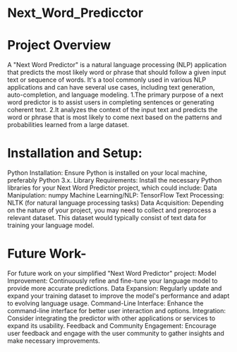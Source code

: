 # Next_Word_Predicctor

# Project Overview
A "Next Word Predictor" is a natural language processing (NLP) application that predicts the most likely word or phrase that should follow a given input text or sequence of words. It's a tool commonly used in various NLP applications and can have several use cases, including text generation, auto-completion, and language modeling.
1.The primary purpose of a next word predictor is to assist users in completing sentences or generating coherent text.
2.It analyzes the context of the input text and predicts the word or phrase that is most likely to come next based on the patterns and probabilities learned from a large dataset.

# Installation and Setup:
Python Installation: Ensure Python is installed on your local machine, preferably Python 3.x.
Library Requirements: Install the necessary Python libraries for your Next Word Predictor project, which could include:
Data Manipulation: numpy
Machine Learning/NLP: TensorFlow
Text Processing: NLTK  (for natural language processing tasks)
Data Acquisition: Depending on the nature of your project, you may need to collect and preprocess a relevant dataset. This dataset would typically consist of text data for training your language model.

# Future Work-
For future work on your simplified "Next Word Predictor" project:
Model Improvement: Continuously refine and fine-tune your language model to provide more accurate predictions.
Data Expansion: Regularly update and expand your training dataset to improve the model's performance and adapt to evolving language usage.
Command-Line Interface: Enhance the command-line interface for better user interaction and options.
Integration: Consider integrating the predictor with other applications or services to expand its usability.
Feedback and Community Engagement: Encourage user feedback and engage with the user community to gather insights and make necessary improvements.
